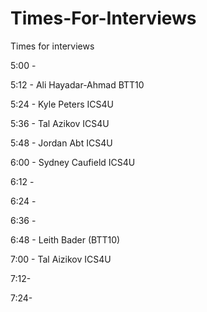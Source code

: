 # Times-For-Interviews
Times for interviews

5:00 - 

5:12 - Ali Hayadar-Ahmad BTT10

5:24 - Kyle Peters ICS4U

5:36 - Tal Azikov ICS4U

5:48 - Jordan Abt ICS4U

6:00 -  Sydney Caufield ICS4U

6:12 - 

6:24 -

6:36 - 

6:48 - Leith Bader (BTT10)

7:00 - Tal Aizikov ICS4U

7:12-

7:24-
